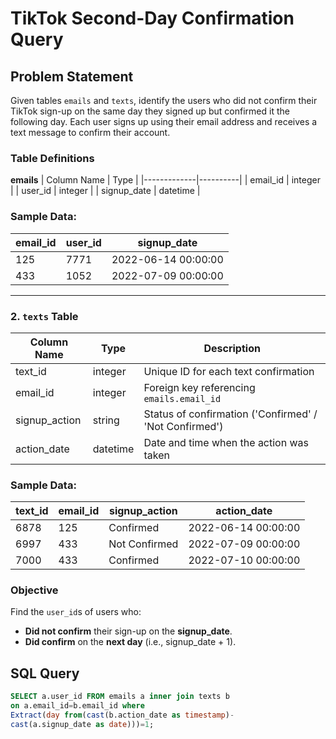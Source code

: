 # TikTok Second-Day Confirmation Query

## Problem Statement

Given tables `emails` and `texts`, identify the users who did not confirm their TikTok sign-up on the same day they signed up but confirmed it the following day. Each user signs up using their email address and receives a text message to confirm their account.

### Table Definitions

**emails**
| Column Name | Type     |
|-------------|----------|
| email_id    | integer  |
| user_id     | integer  |
| signup_date | datetime |


### Sample Data:

| email_id | user_id | signup_date        |
|----------|---------|--------------------|
| 125      | 7771    | 2022-06-14 00:00:00 |
| 433      | 1052    | 2022-07-09 00:00:00 |

---

### 2. `texts` Table

| Column Name   | Type     | Description                                |
|---------------|----------|--------------------------------------------|
| text_id       | integer  | Unique ID for each text confirmation       |
| email_id      | integer  | Foreign key referencing `emails.email_id`  |
| signup_action | string   | Status of confirmation ('Confirmed' / 'Not Confirmed') |
| action_date   | datetime | Date and time when the action was taken    |

### Sample Data:

| text_id | email_id | signup_action | action_date          |
|---------|----------|----------------|-----------------------|
| 6878    | 125      | Confirmed      | 2022-06-14 00:00:00  |
| 6997    | 433      | Not Confirmed  | 2022-07-09 00:00:00  |
| 7000    | 433      | Confirmed      | 2022-07-10 00:00:00  |


### Objective

Find the `user_id`s of users who:
- **Did not confirm** their sign-up on the **signup_date**.
- **Did confirm** on the **next day** (i.e., signup_date + 1).

## SQL Query

```sql
SELECT a.user_id FROM emails a inner join texts b 
on a.email_id=b.email_id where 
Extract(day from(cast(b.action_date as timestamp)-
cast(a.signup_date as date)))=1;
